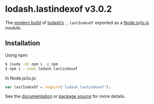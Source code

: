 # lodash.lastindexof v3.0.2

The [modern build](https://github.com/lodash/lodash/wiki/Build-Differences) of [lodash’s](https://lodash.com/) `_.lastIndexOf` exported as a [Node.js](http://nodejs.org/)/[io.js](https://iojs.org/) module.

## Installation

Using npm:

```bash
$ {sudo -H} npm i -g npm
$ npm i --save lodash.lastindexof
```

In Node.js/io.js:

```js
var lastIndexOf = require('lodash.lastindexof');
```

See the [documentation](https://lodash.com/docs#lastIndexOf) or [package source](https://github.com/lodash/lodash/blob/3.0.2-npm-packages/lodash.lastindexof) for more details.
